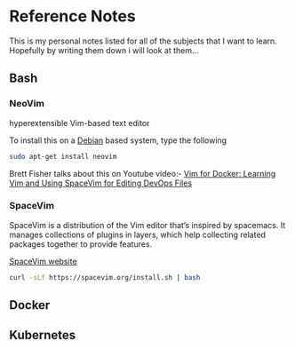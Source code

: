 # Reference Notes

This is my personal notes listed for all of the subjects that I want to learn. Hopefully by writing them down i will look at them...

## Bash

### NeoVim

hyperextensible Vim-based text editor

To install this on a [Debian](https://github.com/neovim/neovim/wiki/Installing-Neovim#debian) based system, type the following

```bash
sudo apt-get install neovim
```

Brett Fisher talks about this on Youtube video:- [Vim for Docker: Learning Vim and Using SpaceVim for Editing DevOps Files](https://www.youtube.com/watch?v=N09VQ9HOhG4)

### SpaceVim

SpaceVim is a distribution of the Vim editor that’s inspired by spacemacs. It manages collections of plugins in layers, which help collecting related packages together to provide features. 

[SpaceVim website](https://spacevim.org/quick-start-guide/#online-tutors)

```bash
curl -sLf https://spacevim.org/install.sh | bash
```


## Docker

## Kubernetes


